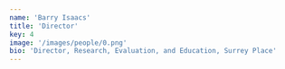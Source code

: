 ```yaml
---
name: 'Barry Isaacs'
title: 'Director'
key: 4
image: '/images/people/0.png'
bio: 'Director, Research, Evaluation, and Education, Surrey Place'
---
```

